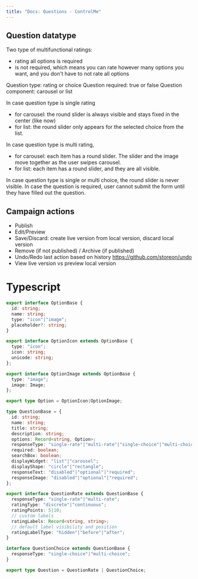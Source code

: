 ```yaml
---
title: "Docs: Questions - ControlMe"
---
```


## Question datatype

Two type of multifunctional ratings:
- rating all options is required 
- is not required, which means you can rate however many options you want, and you don't have to not rate all options

Question type: rating or choice
Question required: true or false
Question component: carousel or list

In case question type is single rating
- for carousel: the round slider is always visible and stays fixed in the center (like now)
- for list: the round slider only appears for the selected choice from the list.

In case question type is multi rating, 
- for carousel: each item has a round slider. The slider and the image move together as the user swipes carousel.
- for list: each item has a round slider, and they are all visible.

In case question type is single or multi choice, the round slider is never visible.
In case the question is required, user cannot submit the form until they have filled out the question.

## Campaign actions
- Publish
- Edit/Preview
- Save/Discard: create live version from local version, discard local version
- Remove (if not published) / Archive (if published)
- Undo/Redo last action based on history https://github.com/storeon/undo
- View live version vs preview local version

# Typescript
```typescript
export interface OptionBase {
  id: string;
  name: string;
  type: "icon"|"image";
  placeholder?: string;
}

export interface OptionIcon extends OptionBase {
  type: "icon";
  icon: string;
  unicode: string;
};

export interface OptionImage extends OptionBase {
  type: "image";
  image: Image;
};

export type Option = OptionIcon|OptionImage;

type QuestionBase = {
  id: string;
  name: string;
  title: string;
  description: string;
  options: Record<string, Option>;
  responseType: "single-rate"|"multi-rate"|"single-choice"|"multi-choice";
  required: boolean;
  searchBox: boolean;
  displayWidget: "list"|"carousel";
  displayShape: "circle"|"rectangle";
  responseText: "disabled"|"optional"|"required";
  responseImage: "disabled"|"optional"|"required";
};

export interface QuestionRate extends QuestionBase {
  responseType: "single-rate"|"multi-rate";
  ratingType: "discrete"|"continuous";
  ratingPoints: 5|10;
  // custom labels
  ratingLabels: Record<string, string>;
  // default label visibility and position
  ratingLabelType: "hidden"|"before"|"after";
}

interface QuestionChoice extends QuestionBase {
  responseType: "single-choice"|"multi-choice";
}

export type Question = QuestionRate | QuestionChoice;
```
